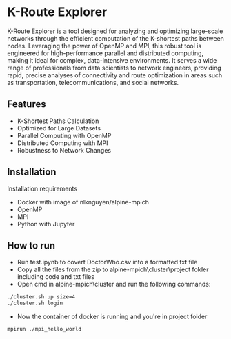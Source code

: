 
# K-Route Explorer

K-Route Explorer is a tool designed for analyzing and optimizing large-scale networks through the efficient computation of the K-shortest paths between nodes. Leveraging the power of OpenMP and MPI, this robust tool is engineered for high-performance parallel and distributed computing, making it ideal for complex, data-intensive environments. It serves a wide range of professionals from data scientists to network engineers, providing rapid, precise analyses of connectivity and route optimization in areas such as transportation, telecommunications, and social networks.


## Features

- K-Shortest Paths Calculation
- Optimized for Large Datasets
- Parallel Computing with OpenMP
- Distributed Computing with MPI
- Robustness to Network Changes


## Installation

Installation requirements
- Docker with image of nlknguyen/alpine-mpich
- OpenMP
- MPI 
- Python with Jupyter 


    
## How to run
- Run test.ipynb to covert DoctorWho.csv into a formatted txt file
- Copy all the files from the zip to alpine-mpich\cluster\project folder including code and txt files
- Open cmd in alpine-mpich\cluster and run the following commands:

```bash
./cluster.sh up size=4
./cluster.sh login
```
- Now the container of docker is running and you're in project folder
```bash
mpirun ./mpi_hello_world
```
